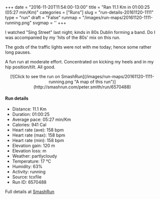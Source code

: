 +++
date = "2016-11-20T11:54:00-13:00"
title = "Ran 11.1 Km in 01:00:25 (05:27 min/Km)"
categories = ["Runs"]
slug = "run-details-20161120-1111"
type = "run"
draft = "False"
runmap = "/images/run-maps/20161120-1111-running.png"
svgmap = '<polyline points="93 11, 91 15, 96 17, 96 19, 95 21, 99 25, 95 33, 95 34, 100 39, 100 46, 98 49, 98 53, 97 60, 100 65, 100 68, 97 73, 97 74, 97 76, 95 85, 94 88, 68 82, 64 81, 21 72, 19 71, 6 56, 2 53, 1 49, 0 40, 1 32, 22 29, 46 32, 55 31, 60 29, 79 14, 83 15, 82 15, 81 15, 82 14, 84 11">'
+++

I watched "Sing Street" last night; kinds in 80s Dublin forming a band. Do I was accompanied by my 'hits of the 80s' mix on this run. 

The gods of the traffic lights were not with me today; hence some rather long pauses. 

A fun run at moderate effort. Concentrated on kicking my heels and in my hip position/tilt. All good. 

<!--more-->

<center>
[![Click to see the run on SmashRun](/images/run-maps/20161120-1111-running.png "A map of this run")](http://smashrun.com/peter.smith/run/6570488)
</center>

#### Run details

* Distance: 11.1 Km
* Duration: 01:00:25
* Average pace: 05:27 min/Km
* Calories: 941 Cal
* Heart rate (ave): 158 bpm
* Heart rate (max): 158 bpm
* Heart rate (min): 158 bpm
* Elevation gain: 120 m
* Elevation loss:  m
* Weather: partlycloudy
* Temperature: 17 &deg;C
* Humidity: 63%
* Activity: running
* Source: tcxfile
* Run ID: 6570488

Full details at [SmashRun](http://smashrun.com/peter.smith/run/6570488)